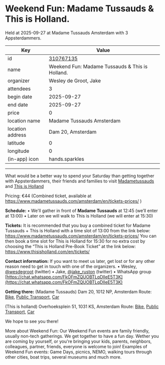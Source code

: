 # Weekend Fun: Madame Tussauds & This is Holland.
Held at 2025-09-27 at Madame Tussauds Amsterdam with 3 Appsterdammers.
        
|Key|Value
|---|---|
|id|[310767135](https://www.meetup.com/appsterdam/events/310767135/)|
|name|Weekend Fun: Madame Tussauds & This is Holland.|
|organizer|Wesley de Groot, Jake|
|attendees|3|
|begin date|2025-09-27|
|end date|2025-09-27|
|price|0|
|location name|Madame Tussauds Amsterdam|
|location address|Dam 20, Amsterdam|
|latitude|0|
|longitude|0|
|(in-app) icon|hands.sparkles|

---

What would be a better way to spend your Saturday than getting together with Appsterdammers, their friends and families to visit [Madametussauds](https://www.madametussauds.com/amsterdam/en/) and [This is Holland](https://www.thisisholland.com/en/home/)

Pricing: €44 (Combined ticket, available at https://www.madametussauds.com/amsterdam/en/tickets-prices/ )

**Schedule:**
• We'll gather in front of **Madame Tussauds** at 12:45 (we’ll enter at 13:00)
• Later on we will walk to This is Holland (we will enter at 15:30)

**Tickets:**
It is recommended that you buy a combined ticket for Madame Tussauds + This is Holland with a time slot of 13:00 from the link below:
https://www.madametussauds.com/amsterdam/en/tickets-prices/
You can then book a time slot for This is Holland for 15:30 for no extra cost by choosing the “This is Holland Pre-Book Ticket” at the link below:
https://www.thisisholland.com/en/tickets/

**Contact information:**
If you want to meet us later, get lost or for any other reason need to get in touch with one of the organizers.
• Wesley, [@wesdegroot](http://twitter.com/wesdegroot/) (twitter)
• Jake, [@jake_ruston](http://twitter.com/jake_ruston/) (twitter)
• WhatsApp group [https://chat.whatsapp.com/FkOFmZQUOBTLqDlIeE5T3K](https://chat.whatsapp.com/FkOFmZQUOBTLqDlIeE5T3K)

**Getting there:**
(Madame Tussauds)
Dam 20, 1012 NP, Amsterdam
Route: [Bike](http://maps.apple.com/?daddr=Dam%2020%2C%201012%20NP%2C%20Amsterdam&t=m&dirflg=b), [Public Transport](http://maps.apple.com/?daddr=Dam%2020%2C%201012%20NP%2C%20Amsterdam&t=m&dirflg=r), [Car](http://maps.apple.com/?daddr=Dam%2020%2C%201012%20NP%2C%20Amsterdam&t=m&dirflg=d)

(This is holland)
Overhoeksplein 51, 1031 KS, Amsterdam
Route: [Bike](http://maps.apple.com/?daddr=%20Overhoeksplein%2051%2C%201031%20KS%2C%20Amsterdam&t=m&dirflg=b), [Public Transport](http://maps.apple.com/?daddr=%20Overhoeksplein%2051%2C%201031%20KS%2C%20Amsterdam&t=m&dirflg=r), [Car](http://maps.apple.com/?daddr=%20Overhoeksplein%2051%2C%201031%20KS%2C%20Amsterdam&t=m&dirflg=d)

We hope to see you there!

More about Weekend Fun:
Our Weekend Fun events are family friendly, usually non-tech gatherings. We get together to have a fun day. Wether you are coming by yourself, or you're bringing your kids, parents, neighbors, colleagues, partner, friends, everyone is welcome to join! Examples of Weekend Fun events: Game Days, picnics, NEMO, walking tours through other cities, boat trips, several museums and much more.
